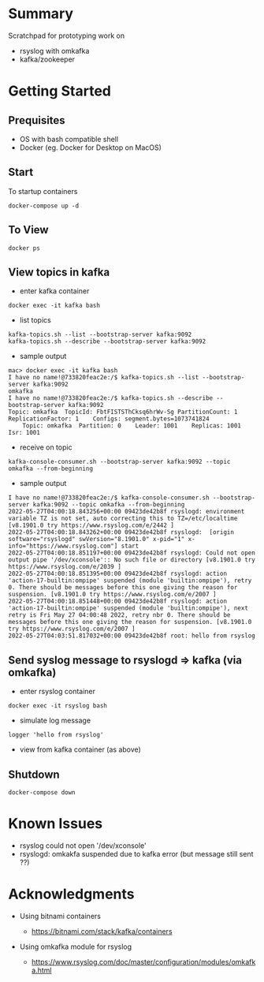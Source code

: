 # Summary
Scratchpad for prototyping work on
* rsyslog with omkafka
* kafka/zookeeper

# Getting Started
## Prequisites
* OS with bash compatible shell
* Docker (eg. Docker for Desktop on MacOS)

## Start
To startup containers
```
docker-compose up -d
```

## To View
```
docker ps
```

## View topics in kafka
* enter kafka container
```
docker exec -it kafka bash
```
* list topics
```
kafka-topics.sh --list --bootstrap-server kafka:9092
kafka-topics.sh --describe --bootstrap-server kafka:9092
```
  * sample output
```
mac> docker exec -it kafka bash
I have no name!@733820feac2e:/$ kafka-topics.sh --list --bootstrap-server kafka:9092
omkafka
I have no name!@733820feac2e:/$ kafka-topics.sh --describe --bootstrap-server kafka:9092
Topic: omkafka	TopicId: FbtFISTSThCksq6hrWv-Sg	PartitionCount: 1	ReplicationFactor: 1	Configs: segment.bytes=1073741824
	Topic: omkafka	Partition: 0	Leader: 1001	Replicas: 1001	Isr: 1001
```

* receive on topic
```
kafka-console-consumer.sh --bootstrap-server kafka:9092 --topic omkafka --from-beginning
```
  * sample output
```
I have no name!@733820feac2e:/$ kafka-console-consumer.sh --bootstrap-server kafka:9092 --topic omkafka --from-beginning
2022-05-27T04:00:18.843256+00:00 09423de42b8f rsyslogd: environment variable TZ is not set, auto correcting this to TZ=/etc/localtime [v8.1901.0 try https://www.rsyslog.com/e/2442 ]
2022-05-27T04:00:18.843262+00:00 09423de42b8f rsyslogd:  [origin software="rsyslogd" swVersion="8.1901.0" x-pid="1" x-info="https://www.rsyslog.com"] start
2022-05-27T04:00:18.851197+00:00 09423de42b8f rsyslogd: Could not open output pipe '/dev/xconsole':: No such file or directory [v8.1901.0 try https://www.rsyslog.com/e/2039 ]
2022-05-27T04:00:18.851395+00:00 09423de42b8f rsyslogd: action 'action-17-builtin:ompipe' suspended (module 'builtin:ompipe'), retry 0. There should be messages before this one giving the reason for suspension. [v8.1901.0 try https://www.rsyslog.com/e/2007 ]
2022-05-27T04:00:18.851448+00:00 09423de42b8f rsyslogd: action 'action-17-builtin:ompipe' suspended (module 'builtin:ompipe'), next retry is Fri May 27 04:00:48 2022, retry nbr 0. There should be messages before this one giving the reason for suspension. [v8.1901.0 try https://www.rsyslog.com/e/2007 ]
2022-05-27T04:03:51.817032+00:00 09423de42b8f root: hello from rsyslog
```

## Send syslog message to rsyslogd => kafka (via omkafka)
* enter rsyslog container
```
docker exec -it rsyslog bash
```

* simulate log message
```
logger 'hello from rsyslog'
```

* view from kafka container (as above)

## Shutdown
```
docker-compose down
```

# Known Issues
* rsyslog could not open '/dev/xconsole'
* rsyslogd: omkakfa suspended due to kafka error (but message still sent ??)

# Acknowledgments
* Using bitnami containers
  * https://bitnami.com/stack/kafka/containers

* Using omkafka module for rsyslog
  * https://www.rsyslog.com/doc/master/configuration/modules/omkafka.html
